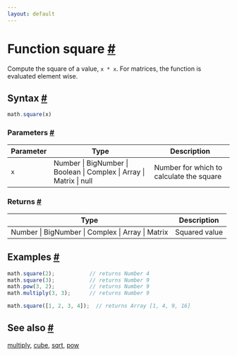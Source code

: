 ```yaml
---
layout: default
---
```


<h1 id="function-square">Function square <a href="#function-square" title="Permalink">#</a></h1>

Compute the square of a value, `x * x`.
For matrices, the function is evaluated element wise.


<h2 id="syntax">Syntax <a href="#syntax" title="Permalink">#</a></h2>

```js
math.square(x)
```

<h3 id="parameters">Parameters <a href="#parameters" title="Permalink">#</a></h3>

Parameter | Type | Description
--------- | ---- | -----------
`x` | Number &#124; BigNumber &#124; Boolean &#124; Complex &#124; Array &#124; Matrix &#124; null |  Number for which to calculate the square

<h3 id="returns">Returns <a href="#returns" title="Permalink">#</a></h3>

Type | Description
---- | -----------
Number &#124; BigNumber &#124; Complex &#124; Array &#124; Matrix |  Squared value


<h2 id="examples">Examples <a href="#examples" title="Permalink">#</a></h2>

```js
math.square(2);           // returns Number 4
math.square(3);           // returns Number 9
math.pow(3, 2);           // returns Number 9
math.multiply(3, 3);      // returns Number 9

math.square([1, 2, 3, 4]);  // returns Array [1, 4, 9, 16]
```


<h2 id="see-also">See also <a href="#see-also" title="Permalink">#</a></h2>

[multiply](multiply.html),
[cube](cube.html),
[sqrt](sqrt.html),
[pow](pow.html)


<!-- Note: This file is automatically generated from source code comments. Changes made in this file will be overridden. -->

